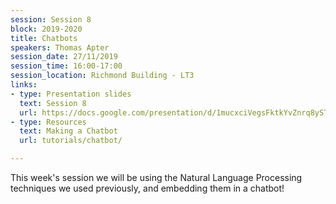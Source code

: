 ```yaml
---
session: Session 8
block: 2019-2020
title: Chatbots
speakers: Thomas Apter
session_date: 27/11/2019
session_time: 16:00-17:00
session_location: Richmond Building - LT3
links:
- type: Presentation slides
  text: Session 8
  url: https://docs.google.com/presentation/d/1mucxciVegsFktkYvZnrq8ySTGqGgq0TX3ET_JW_NQzY/edit?usp=sharing
- type: Resources
  text: Making a Chatbot
  url: tutorials/chatbot/

---
```

This week's session we will be using the Natural Language Processing techniques we used previously, and embedding them in a chatbot!
